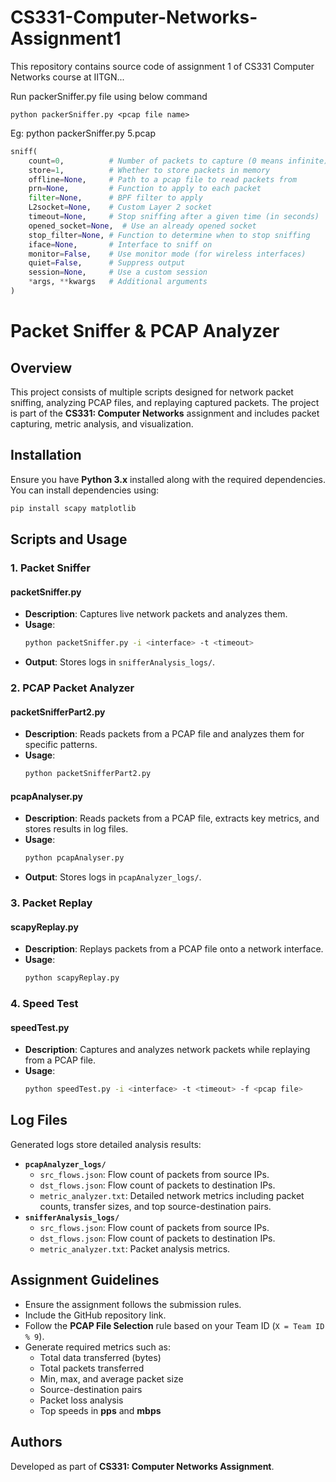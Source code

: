 # CS331-Computer-Networks-Assignment1

This repository contains source code of assignment 1 of CS331 Computer Networks course at IITGN...

Run packerSniffer.py file using below command

`python packerSniffer.py <pcap file name>`

Eg: python packerSniffer.py 5.pcap

```python
sniff(
    count=0,          # Number of packets to capture (0 means infinite)
    store=1,          # Whether to store packets in memory
    offline=None,     # Path to a pcap file to read packets from
    prn=None,         # Function to apply to each packet
    filter=None,      # BPF filter to apply
    L2socket=None,    # Custom Layer 2 socket
    timeout=None,     # Stop sniffing after a given time (in seconds)
    opened_socket=None,  # Use an already opened socket
    stop_filter=None, # Function to determine when to stop sniffing
    iface=None,       # Interface to sniff on
    monitor=False,    # Use monitor mode (for wireless interfaces)
    quiet=False,      # Suppress output
    session=None,     # Use a custom session
    *args, **kwargs   # Additional arguments
)
```

# Packet Sniffer & PCAP Analyzer

## Overview

This project consists of multiple scripts designed for network packet sniffing, analyzing PCAP files, and replaying captured packets. The project is part of the **CS331: Computer Networks** assignment and includes packet capturing, metric analysis, and visualization.

## Installation

Ensure you have **Python 3.x** installed along with the required dependencies. You can install dependencies using:

```bash
pip install scapy matplotlib
```

## Scripts and Usage

### 1. Packet Sniffer

#### **packetSniffer.py**

- **Description**: Captures live network packets and analyzes them.
- **Usage**:
  ```bash
  python packetSniffer.py -i <interface> -t <timeout>
  ```
- **Output**: Stores logs in `snifferAnalysis_logs/`.

### 2. PCAP Packet Analyzer

#### **packetSnifferPart2.py**

- **Description**: Reads packets from a PCAP file and analyzes them for specific patterns.
- **Usage**:
  ```bash
  python packetSnifferPart2.py
  ```

#### **pcapAnalyser.py**

- **Description**: Reads packets from a PCAP file, extracts key metrics, and stores results in log files.
- **Usage**:
  ```bash
  python pcapAnalyser.py
  ```
- **Output**: Stores logs in `pcapAnalyzer_logs/`.

### 3. Packet Replay

#### **scapyReplay.py**

- **Description**: Replays packets from a PCAP file onto a network interface.
- **Usage**:
  ```bash
  python scapyReplay.py
  ```

### 4. Speed Test

#### **speedTest.py**

- **Description**: Captures and analyzes network packets while replaying from a PCAP file.
- **Usage**:
  ```bash
  python speedTest.py -i <interface> -t <timeout> -f <pcap file>
  ```

## Log Files

Generated logs store detailed analysis results:

- **`pcapAnalyzer_logs/`**
  - `src_flows.json`: Flow count of packets from source IPs.
  - `dst_flows.json`: Flow count of packets to destination IPs.
  - `metric_analyzer.txt`: Detailed network metrics including packet counts, transfer sizes, and top source-destination pairs.
- **`snifferAnalysis_logs/`**
  - `src_flows.json`: Flow count of packets from source IPs.
  - `dst_flows.json`: Flow count of packets to destination IPs.
  - `metric_analyzer.txt`: Packet analysis metrics.

## Assignment Guidelines

- Ensure the assignment follows the submission rules.
- Include the GitHub repository link.
- Follow the **PCAP File Selection** rule based on your Team ID (`X = Team ID % 9`).
- Generate required metrics such as:
  - Total data transferred (bytes)
  - Total packets transferred
  - Min, max, and average packet size
  - Source-destination pairs
  - Packet loss analysis
  - Top speeds in **pps** and **mbps**

## Authors

Developed as part of **CS331: Computer Networks Assignment**.
